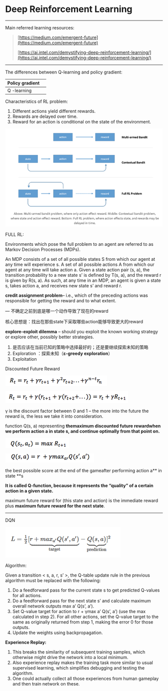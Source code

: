 # Deep Reinforcement Learning

---

Main referred learning resources:

> [https://medium.com/emergent-future](https://medium.com/emergent-future)
>
> [https://ai.intel.com/demystifying-deep-reinforcement-learning/](https://ai.intel.com/demystifying-deep-reinforcement-learning/)

---

The differences between Q-learning and policy gradient:

| Policy gradient |  |
| :--- | :--- |
| Q -learning |  |

Characteristics of RL problem:

1. Different actions yield different rewards.
2. Rewards are delayed over time.
3. Reward for an action is conditional on the state of the environment. 

![](/assets/comparisons_bandit_full_RL.png)

FULL RL:

Environments which pose the full problem to an agent are referred to as Markov Decision Processes \(MDPs\).

An MDP consists of a set of all possible states S from which our agent at any time will experience s. A set of all possible actions A from which our agent at any time will take action a. Given a state action pair \(s, a\), the transition probability to a new state s’ is defined by T\(s, a\), and the reward r is given by R\(s, a\). As such, at any time in an MDP, an agent is given a state s, takes action a, and receives new state s’ and reward r.

**credit assignment problem**– i.e., which of the preceding actions was responsible for getting the reward and to what extent.

— 不确定之前到底是哪一个动作导致了现在的reward

核心思想是：找出在那些state下采取哪些action能够导致更大的reward

**explore-exploit dilemma** – should you exploit the known working strategy or explore other, possibly better strategies.

1. 是否应该在当前已知的策略中选择最好的；还是要继续探索未知的策略
2. Exploration
   ：探索未知（**ε-greedy exploration**）
3. Exploitation

Discounted Future Reward

![](/assets/bellman_1.png)

![](/assets/bellman_2.png)

γ is the discount factor between 0 and 1 – the more into the future the reward is, the less we take it into consideration.

function Q\(s, a\) representing **themaximum discounted future rewardwhen we perform action **a** in state **s**, and continue optimally from that point on.**

![](/assets/bellman_3.png)

![](/assets/bellman_4.png)

the best possible score at the end of the gameafter performing action a** in state **s

**It is called Q-function, because it represents the “quality” of a certain action in a given state.**

maximum future reward for \(this state and action\) is the immediate reward plus **maximum future reward for the next state**.

---

DQN

![](/assets/dqn_loss.png)

Algorithm:

Given a transition &lt; s, a, r, s’ &gt;, the Q-table update rule in the previous algorithm must be replaced with the following:

1. Do a feedforward pass for the current state s to get predicted Q-values for all actions.
2. Do a feedforward pass for the next state s’ and calculate maximum overall network outputs max a’ Q\(s’, a’\).
3. Set Q-value target for action to r + γmax a’ Q\(s’, a’\) \(use the max calculated in step 2\). For all other actions, set the Q-value target to the same as originally returned from step 1, making the error 0 for those outputs.
4. Update the weights using backpropagation.

**Experience Replay:**

1. This breaks the similarity of subsequent training samples, which otherwise might drive the network into a local minimum.
2. Also experience replay makes the training task more similar to usual supervised learning, which simplifies debugging and testing the algorithm.
3. One could actually collect all those experiences from human gameplay and then train network on these.

  


